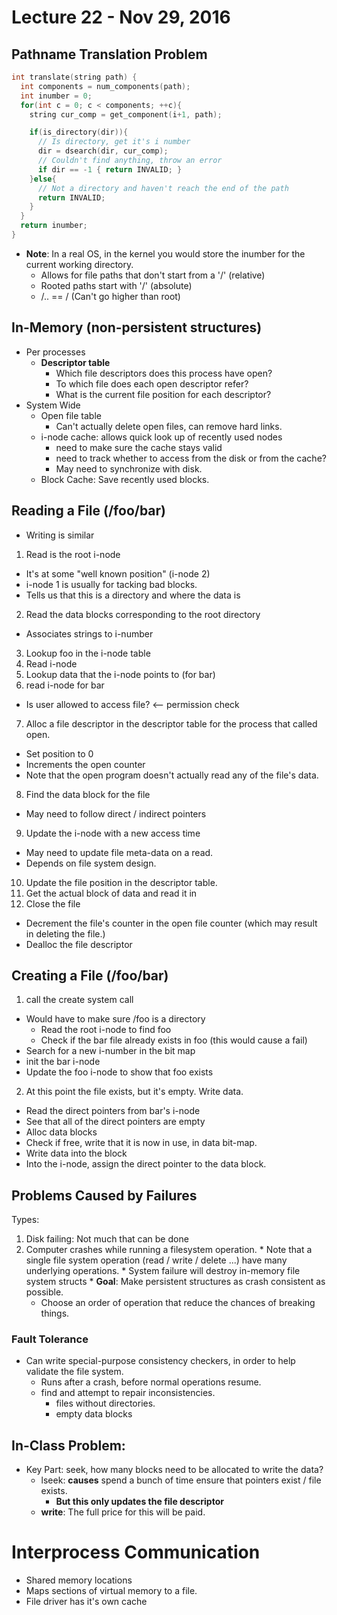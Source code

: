 # Lecture 22 - Nov 29, 2016

## Pathname Translation Problem
``` C
int translate(string path) {
  int components = num_components(path);
  int inumber = 0;
  for(int c = 0; c < components; ++c){
    string cur_comp = get_component(i+1, path);

    if(is_directory(dir)){
      // Is directory, get it's i number
      dir = dsearch(dir, cur_comp);
      // Couldn't find anything, throw an error
      if dir == -1 { return INVALID; }
    }else{
      // Not a directory and haven't reach the end of the path
      return INVALID;
    }
  }
  return inumber;
}
```

* **Note**: In a real OS, in the kernel you would store the inumber for the current working directory.
  * Allows for file paths that don't start from a '/' (relative)
  * Rooted paths start with '/' (absolute)
  * /.. == / (Can't go higher than root)

## In-Memory (non-persistent structures)
* Per processes
  * **Descriptor table**
    * Which file descriptors does this process have open?
    * To which file does each open descriptor refer?
    * What is the current file position for each descriptor?
* System Wide
  * Open file table
    * Can't actually delete open files, can remove hard links.
  * i-node cache: allows quick look up of recently used nodes
    * need to make sure the cache stays valid
    * need to track whether to access from the disk or from the cache?
    * May need to synchronize with disk.
  * Block Cache: Save recently used blocks.

## Reading a File (/foo/bar)
* Writing is similar
1. Read is the root i-node
  * It's at some "well known position" (i-node 2)
  * i-node 1 is usually for tacking bad blocks.
  * Tells us that this is a directory and where the data is
2. Read the data blocks corresponding to the root directory
  * Associates strings to i-number
3. Lookup foo in the i-node table
4. Read i-node
5. Lookup data that the i-node points to (for bar)
6. read i-node for bar
  * Is user allowed to access file? <-- permission check
7. Alloc a file descriptor in the descriptor table for the process that called open.
  * Set position to 0
  * Increments the open counter
  * Note that the open program doesn't actually read any of the file's data.
8. Find the data block for the file
  * May need to follow direct / indirect pointers
9. Update the i-node with a new access time
  * May need to update file meta-data on a read.
  * Depends on file system design.
10. Update the file position in the descriptor table.
11. Get the actual block of data and read it in
12. Close the file
  * Decrement the file's counter in the open file counter (which may result in deleting the file.)
  * Dealloc the file descriptor

## Creating a File (/foo/bar)
1. call the create system call
  * Would have to make sure /foo is a directory
    * Read the root i-node to find foo
    * Check if the bar file already exists in foo (this would cause a fail)
  * Search for a new i-number in the bit map
  * init the bar i-node
  * Update the foo i-node to show that foo exists
2. At this point the file exists, but it's empty. Write data.
  * Read the direct pointers from bar's i-node
  * See that all of the direct pointers are empty
  * Alloc data blocks
  * Check if free, write that it is now in use, in data bit-map.
  * Write data into the block
  * Into the i-node, assign the direct pointer to the data block.

## Problems Caused by Failures
Types:
  1. Disk failing: Not much that can be done
  2. Computer crashes while running a filesystem operation.
    * Note that a single file system operation (read / write / delete ...) have many underlying operations.
    * System failure will destroy in-memory file system structs
    * **Goal**: Make persistent structures as crash consistent as possible.
      * Choose an order of operation that reduce the chances of breaking things.

### Fault Tolerance
* Can write special-purpose consistency checkers, in order to help validate the file system.
  * Runs after a crash, before normal operations resume.
  * find and attempt to repair inconsistencies.
    * files without directories.
    * empty data blocks

## In-Class Problem:
* Key Part: seek, how many blocks need to be allocated to write the data?
  * lseek: **causes** spend a bunch of time ensure that pointers exist / file exists.
    * **But this only updates the file descriptor**
  * **write**: The full price for this will be paid.

# Interprocess Communication
* Shared memory locations
* Maps sections of virtual memory to a file.
* File driver has it's own cache 

